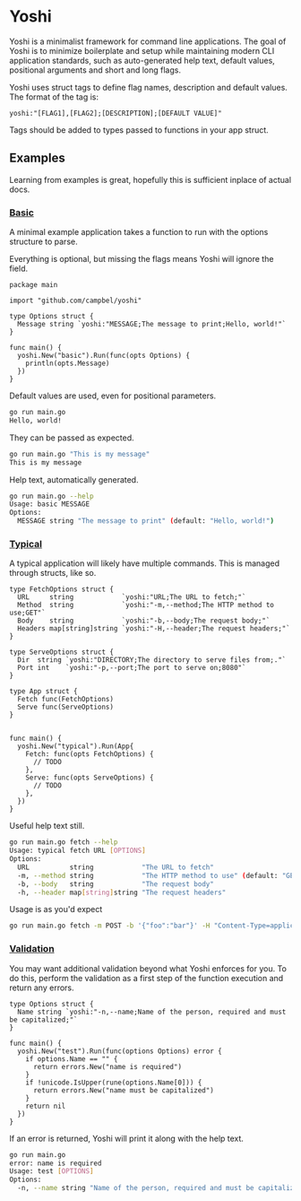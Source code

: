 # Yoshi

Yoshi is a minimalist framework for command line applications. The goal of Yoshi is to minimize boilerplate and setup while maintaining modern CLI application standards, such as auto-generated help text, default values, positional arguments and short and long flags.

Yoshi uses struct tags to define flag names, description and default values. The format of the tag is:

```golang
yoshi:"[FLAG1],[FLAG2];[DESCRIPTION];[DEFAULT VALUE]"
```

Tags should be added to types passed to functions in your app struct.

## Examples

Learning from examples is great, hopefully this is sufficient inplace of actual docs.

### [Basic](/examples/basic/main.go)

A minimal example application takes a function to run with the options structure to parse.

Everything is optional, but missing the flags means Yoshi will ignore the field.

```golang
package main

import "github.com/campbel/yoshi"

type Options struct {
  Message string `yoshi:"MESSAGE;The message to print;Hello, world!"`
}

func main() {
  yoshi.New("basic").Run(func(opts Options) {
    println(opts.Message)
  })
}
```

Default values are used, even for positional parameters.

```bash
go run main.go
Hello, world!
```

They can be passed as expected.

```bash
go run main.go "This is my message"
This is my message
```

Help text, automatically generated.

```bash
go run main.go --help
Usage: basic MESSAGE
Options:
  MESSAGE string "The message to print" (default: "Hello, world!")
```

### [Typical](/examples/typical/main.go)

A typical application will likely have multiple commands. This is managed through structs, like so.

```golang
type FetchOptions struct {
  URL     string            `yoshi:"URL;The URL to fetch;"`
  Method  string            `yoshi:"-m,--method;The HTTP method to use;GET"`
  Body    string            `yoshi:"-b,--body;The request body;"`
  Headers map[string]string `yoshi:"-H,--header;The request headers;"`
}

type ServeOptions struct {
  Dir  string `yoshi:"DIRECTORY;The directory to serve files from;."`
  Port int    `yoshi:"-p,--port;The port to serve on;8080"`
}

type App struct {
  Fetch func(FetchOptions)
  Serve func(ServeOptions)
}


func main() {
  yoshi.New("typical").Run(App{
    Fetch: func(opts FetchOptions) {
      // TODO
    },
    Serve: func(opts ServeOptions) {
      // TODO
    },
  })
}
```

Useful help text still.

```bash
go run main.go fetch --help
Usage: typical fetch URL [OPTIONS]
Options:
  URL          string            "The URL to fetch"
  -m, --method string            "The HTTP method to use" (default: "GET")
  -b, --body   string            "The request body"
  -h, --header map[string]string "The request headers"
```

Usage is as you'd expect

```bash
go run main.go fetch -m POST -b '{"foo":"bar"}' -H "Content-Type=application/json" http://httpbin.org/post
```

### [Validation](/examples/validation/main.go)

You may want additional validation beyond what Yoshi enforces for you. To do this, perform the validation as a first step of the function execution and return any errors.

```golang
type Options struct {
  Name string `yoshi:"-n,--name;Name of the person, required and must be capitalized;"`
}

func main() {
  yoshi.New("test").Run(func(options Options) error {
    if options.Name == "" {
      return errors.New("name is required")
    }
    if !unicode.IsUpper(rune(options.Name[0])) {
      return errors.New("name must be capitalized")
    }
    return nil
  })
}
```

If an error is returned, Yoshi will print it along with the help text.

```bash
go run main.go
error: name is required
Usage: test [OPTIONS]
Options:
  -n, --name string "Name of the person, required and must be capitalized"
```
